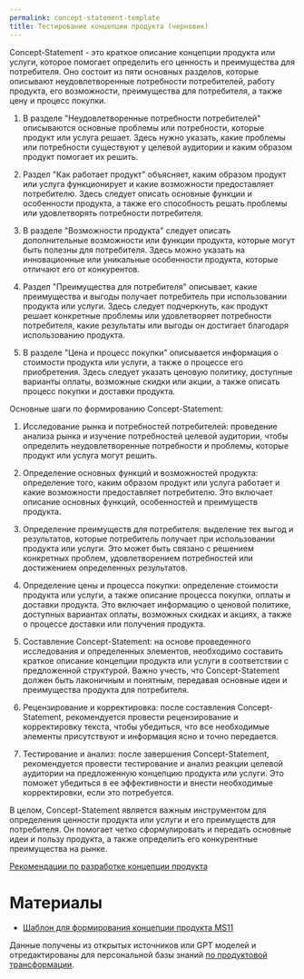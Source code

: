 ```yaml
---
permalink: concept-statement-template
title: Тестирование концепции продукта (черновик)
---
```


Concept-Statement - это краткое описание концепции продукта или услуги, которое помогает определить его ценность и преимущества для потребителя. Оно состоит из пяти основных разделов, которые описывают неудовлетворенные потребности потребителей, работу продукта, его возможности, преимущества для потребителя, а также цену и процесс покупки.

1. В разделе "Неудовлетворенные потребности потребителей" описываются основные проблемы или потребности, которые продукт или услуга решает. Здесь нужно указать, какие проблемы или потребности существуют у целевой аудитории и каким образом продукт помогает их решить.

1. Раздел "Как работает продукт" объясняет, каким образом продукт или услуга функционирует и какие возможности предоставляет потребителю. Здесь следует описать основные функции и особенности продукта, а также его способность решать проблемы или удовлетворять потребности потребителя.

1. В разделе "Возможности продукта" следует описать дополнительные возможности или функции продукта, которые могут быть полезны для потребителя. Здесь можно указать на инновационные или уникальные особенности продукта, которые отличают его от конкурентов.

1. Раздел "Преимущества для потребителя" описывает, какие преимущества и выгоды получает потребитель при использовании продукта или услуги. Здесь следует подчеркнуть, как продукт решает конкретные проблемы или удовлетворяет потребности потребителя, какие результаты или выгоды он достигает благодаря использованию продукта.

1. В разделе "Цена и процесс покупки" описывается информация о стоимости продукта или услуги, а также о процессе его приобретения. Здесь следует указать ценовую политику, доступные варианты оплаты, возможные скидки или акции, а также описать процесс покупки и доставки продукта.

Основные шаги по формированию Concept-Statement:

1. Исследование рынка и потребностей потребителей: проведение анализа рынка и изучение потребностей целевой аудитории, чтобы определить неудовлетворенные потребности и проблемы, которые продукт или услуга могут решить.

1. Определение основных функций и возможностей продукта: определение того, каким образом продукт или услуга работает и какие возможности предоставляет потребителю. Это включает описание основных функций, особенностей и преимуществ продукта.

1. Определение преимуществ для потребителя: выделение тех выгод и результатов, которые потребитель получает при использовании продукта или услуги. Это может быть связано с решением конкретных проблем, удовлетворением потребностей или достижением определенных результатов.

1. Определение цены и процесса покупки: определение стоимости продукта или услуги, а также описание процесса покупки, оплаты и доставки продукта. Это включает информацию о ценовой политике, доступных вариантах оплаты, возможных скидках и акциях, а также о процессе доставки или получения продукта.

1. Составление Concept-Statement: на основе проведенного исследования и определенных элементов, необходимо составить краткое описание концепции продукта или услуги в соответствии с предложенной структурой. Важно учесть, что Concept-Statement должен быть лаконичным и понятным, передавая основные идеи и преимущества продукта для потребителя.

1. Рецензирование и корректировка: после составления Concept-Statement, рекомендуется провести рецензирование и корректировку текста, чтобы убедиться, что все необходимые элементы присутствуют и информация ясно и точно передается.

1. Тестирование и анализ: после завершения Concept-Statement, рекомендуется провести тестирование и анализ реакции целевой аудитории на предложенную концепцию продукта или услуги. Это поможет убедиться в ее эффективности и внести необходимые корректировки, если это потребуется.

В целом, Concept-Statement является важным инструментом для определения ценности продукта или услуги и его преимуществ для потребителя. Он помогает четко сформулировать и передать основные идеи и пользу продукта, а также определить его конкурентные преимущества на рынке.

[Рекомендации по разработке концепции продукта](%D0%A0%D0%B5%D0%BA%D0%BE%D0%BC%D0%B5%D0%BD%D0%B4%D0%B0%D1%86%D0%B8%D0%B8%20%D0%BF%D0%BE%20%D1%80%D0%B0%D0%B7%D1%80%D0%B0%D0%B1%D0%BE%D1%82%D0%BA%D0%B5%20%D0%BA%D0%BE%D0%BD%D1%86%D0%B5%D0%BF%D1%86%D0%B8%D0%B8%20%D0%BF%D1%80%D0%BE%D0%B4%D1%83%D0%BA%D1%82%D0%B0.md)

# Материалы

* [Шаблон для формирования концепции продукта MS11](https://docs.google.com/spreadsheets/d/19KUON2pcYgJ7Rb2VLVU36G-m18kgRuKcbKy17MC2N-Q/edit#gid=82237027)

Данные получены из открытых источников  или GPT моделей  и отредактированы  для персональной базы знаний [по продуктовой трансформации](https://psf.master-strategy.ru/strategy-is.shtml).
